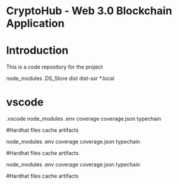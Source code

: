 # CryptoHub - Web 3.0 Blockchain Application

# Introduction
This is a code repository for the project




node_modules
.DS_Store
dist
dist-ssr
*.local

# vscode
.vscode
node_modules
.env
coverage
coverage.json
typechain

#Hardhat files
cache
artifacts

node_modules
.env
coverage
coverage.json
typechain

#Hardhat files
cache
artifacts







node_modules
.env
coverage
coverage.json
typechain

#Hardhat files
cache
artifacts
